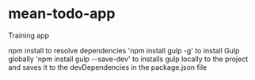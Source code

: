 # mean-todo-app
Training app

npm install to resolve dependencies
'npm install gulp -g' to install Gulp globally
'npm install gulp --save-dev' to installs gulp locally to the project and saves it to the devDependencies in the package.json file
